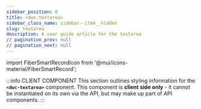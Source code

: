 ```yaml
---
sidebar_position: 0
title: <dwc-textarea>
sidebar_class_name: sidebar--item__hidden
slug: textarea
description: A user guide article for the textarea
// pagination_prev: null
// pagination_next: null
---
```


import FiberSmartRecordIcon from '@mui/icons-material/FiberSmartRecord';

<DocChip chip='shadow' />

:::info CLIENT COMPONENT
This section outlines styling information for the **`<dwc-textarea>`** component. This component is **client side only** - it cannot be instantiated on its own via the API, but may make up part of API components.
:::

<TableBuilder name="dwc-textarea" />

